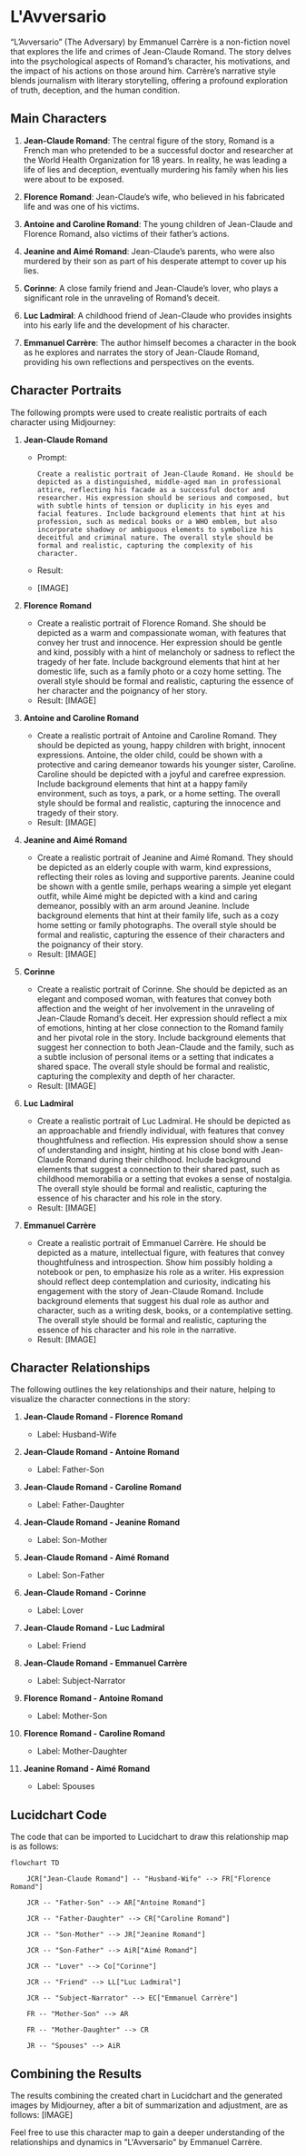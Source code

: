 # L'Avversario

“L’Avversario” (The Adversary) by Emmanuel Carrère is a non-fiction novel that explores the life and crimes of Jean-Claude Romand. The story delves into the psychological aspects of Romand’s character, his motivations, and the impact of his actions on those around him. Carrère’s narrative style blends journalism with literary storytelling, offering a profound exploration of truth, deception, and the human condition.

## Main Characters

1. **Jean-Claude Romand**: The central figure of the story, Romand is a French man who pretended to be a successful doctor and researcher at the World Health Organization for 18 years. In reality, he was leading a life of lies and deception, eventually murdering his family when his lies were about to be exposed.

2. **Florence Romand**: Jean-Claude’s wife, who believed in his fabricated life and was one of his victims.

3. **Antoine and Caroline Romand**: The young children of Jean-Claude and Florence Romand, also victims of their father’s actions.

4. **Jeanine and Aimé Romand**: Jean-Claude’s parents, who were also murdered by their son as part of his desperate attempt to cover up his lies.

5. **Corinne**: A close family friend and Jean-Claude’s lover, who plays a significant role in the unraveling of Romand’s deceit.

6. **Luc Ladmiral**: A childhood friend of Jean-Claude who provides insights into his early life and the development of his character.

7. **Emmanuel Carrère**: The author himself becomes a character in the book as he explores and narrates the story of Jean-Claude Romand, providing his own reflections and perspectives on the events.

## Character Portraits

The following prompts were used to create realistic portraits of each character using Midjourney:

1. **Jean-Claude Romand**
   - Prompt:
     
     ```
     Create a realistic portrait of Jean-Claude Romand. He should be depicted as a distinguished, middle-aged man in professional attire, reflecting his facade as a successful doctor and researcher. His expression should be serious and composed, but with subtle hints of tension or duplicity in his eyes and facial features. Include background elements that hint at his profession, such as medical books or a WHO emblem, but also incorporate shadowy or ambiguous elements to symbolize his deceitful and criminal nature. The overall style should be formal and realistic, capturing the complexity of his character.
     ```
   - Result:
   - [IMAGE]

2. **Florence Romand**
   - Create a realistic portrait of Florence Romand. She should be depicted as a warm and compassionate woman, with features that convey her trust and innocence. Her expression should be gentle and kind, possibly with a hint of melancholy or sadness to reflect the tragedy of her fate. Include background elements that hint at her domestic life, such as a family photo or a cozy home setting. The overall style should be formal and realistic, capturing the essence of her character and the poignancy of her story.
   - Result: [IMAGE]

3. **Antoine and Caroline Romand**
   - Create a realistic portrait of Antoine and Caroline Romand. They should be depicted as young, happy children with bright, innocent expressions. Antoine, the older child, could be shown with a protective and caring demeanor towards his younger sister, Caroline. Caroline should be depicted with a joyful and carefree expression. Include background elements that hint at a happy family environment, such as toys, a park, or a home setting. The overall style should be formal and realistic, capturing the innocence and tragedy of their story.
   - Result: [IMAGE]

4. **Jeanine and Aimé Romand**
   - Create a realistic portrait of Jeanine and Aimé Romand. They should be depicted as an elderly couple with warm, kind expressions, reflecting their roles as loving and supportive parents. Jeanine could be shown with a gentle smile, perhaps wearing a simple yet elegant outfit, while Aimé might be depicted with a kind and caring demeanor, possibly with an arm around Jeanine. Include background elements that hint at their family life, such as a cozy home setting or family photographs. The overall style should be formal and realistic, capturing the essence of their characters and the poignancy of their story.
   - Result: [IMAGE]

5. **Corinne**
   - Create a realistic portrait of Corinne. She should be depicted as an elegant and composed woman, with features that convey both affection and the weight of her involvement in the unraveling of Jean-Claude Romand’s deceit. Her expression should reflect a mix of emotions, hinting at her close connection to the Romand family and her pivotal role in the story. Include background elements that suggest her connection to both Jean-Claude and the family, such as a subtle inclusion of personal items or a setting that indicates a shared space. The overall style should be formal and realistic, capturing the complexity and depth of her character.
   - Result: [IMAGE]

6. **Luc Ladmiral**
   - Create a realistic portrait of Luc Ladmiral. He should be depicted as an approachable and friendly individual, with features that convey thoughtfulness and reflection. His expression should show a sense of understanding and insight, hinting at his close bond with Jean-Claude Romand during their childhood. Include background elements that suggest a connection to their shared past, such as childhood memorabilia or a setting that evokes a sense of nostalgia. The overall style should be formal and realistic, capturing the essence of his character and his role in the story.
   - Result: [IMAGE]

7. **Emmanuel Carrère**
   - Create a realistic portrait of Emmanuel Carrère. He should be depicted as a mature, intellectual figure, with features that convey thoughtfulness and introspection. Show him possibly holding a notebook or pen, to emphasize his role as a writer. His expression should reflect deep contemplation and curiosity, indicating his engagement with the story of Jean-Claude Romand. Include background elements that suggest his dual role as author and character, such as a writing desk, books, or a contemplative setting. The overall style should be formal and realistic, capturing the essence of his character and his role in the narrative.
   - Result: [IMAGE]

## Character Relationships

The following outlines the key relationships and their nature, helping to visualize the character connections in the story:

1. **Jean-Claude Romand - Florence Romand**
   - Label: Husband-Wife

2. **Jean-Claude Romand - Antoine Romand**
   - Label: Father-Son

3. **Jean-Claude Romand - Caroline Romand**
   - Label: Father-Daughter

4. **Jean-Claude Romand - Jeanine Romand**
   - Label: Son-Mother

5. **Jean-Claude Romand - Aimé Romand**
   - Label: Son-Father

6. **Jean-Claude Romand - Corinne**
   - Label: Lover

7. **Jean-Claude Romand - Luc Ladmiral**
   - Label: Friend

8. **Jean-Claude Romand - Emmanuel Carrère**
   - Label: Subject-Narrator

9. **Florence Romand - Antoine Romand**
   - Label: Mother-Son

10. **Florence Romand - Caroline Romand**
    - Label: Mother-Daughter

11. **Jeanine Romand - Aimé Romand**
    - Label: Spouses

## Lucidchart Code

The code that can be imported to Lucidchart to draw this relationship map is as follows:

```mermaid
flowchart TD

    JCR["Jean-Claude Romand"] -- "Husband-Wife" --> FR["Florence Romand"]

    JCR -- "Father-Son" --> AR["Antoine Romand"]

    JCR -- "Father-Daughter" --> CR["Caroline Romand"]

    JCR -- "Son-Mother" --> JR["Jeanine Romand"]

    JCR -- "Son-Father" --> AiR["Aimé Romand"]

    JCR -- "Lover" --> Co["Corinne"]

    JCR -- "Friend" --> LL["Luc Ladmiral"]

    JCR -- "Subject-Narrator" --> EC["Emmanuel Carrère"]

    FR -- "Mother-Son" --> AR

    FR -- "Mother-Daughter" --> CR

    JR -- "Spouses" --> AiR
```

## Combining the Results

The results combining the created chart in Lucidchart and the generated images by Midjourney, after a bit of summarization and adjustment, are as follows:
[IMAGE]

Feel free to use this character map to gain a deeper understanding of the relationships and dynamics in "L'Avversario" by Emmanuel Carrère.
